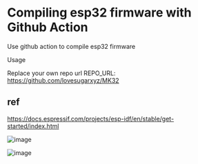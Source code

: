 # Compiling esp32 firmware with Github Action

Use github action to compile esp32 firmware

Usage

Replace your own repo url
REPO_URL: https://github.com/lovesugarxyz/MK32

## ref

https://docs.espressif.com/projects/esp-idf/en/stable/get-started/index.html

![image](https://github.com/lovesugarxyz/build_esp32/blob/main/readmeimg/8s.jpg)

![image](https://github.com/lovesugarxyz/build_esp32/blob/main/readmeimg/6g.gif)

